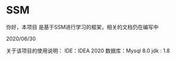 # SSM
你好，本项目 是基于SSM进行学习的框架，相关的文档仍在编写中

2020/06/30

关于该项目的使用说明：
IDE：IDEA 2020
数据库：Mysql 8.0
jdk : 1.8
